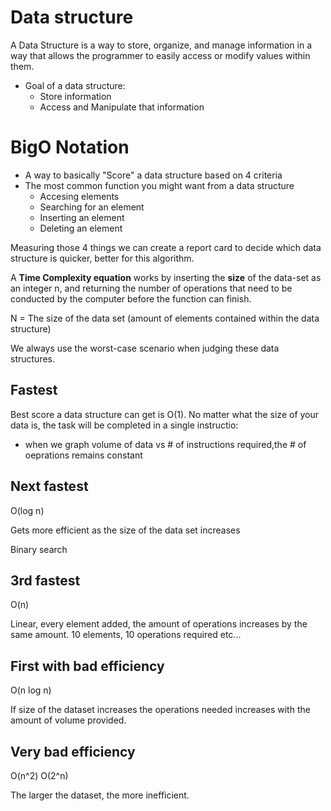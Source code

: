 # Data structure

A Data Structure is a way to store, organize, and manage information in a way that allows the programmer to easily access or modify values within them.

- Goal of a data structure:
    - Store information
    - Access and Manipulate that information

# BigO Notation

- A way to basically "Score" a data structure based on 4 criteria
- The most common function you might want from a data structure
    - Accesing elements
    - Searching for an element
    - Inserting an element
    - Deleting an element

Measuring those 4 things we can create a report card to decide which data structure is quicker, better for this algorithm.

A **Time Complexity equation** works by inserting the **size** of the data-set as an integer n, and returning the number of operations that need to be conducted by the computer before the function can finish.

N = The size of the data set (amount of elements contained within the data structure)

We always use the worst-case scenario when judging these data structures.

## Fastest
Best score a data structure can get is O(1).
No matter what the size of your data is, the task will be completed in a single instructio:
- when we graph volume of data vs # of instructions required,the # of oeprations remains constant

## Next fastest
O(log n)

Gets more efficient as the size of the data set increases

Binary search

## 3rd fastest
O(n)

Linear, every element added, the amount of operations increases by the same amount.
10 elements, 10 operations required etc...

## First with bad efficiency

O(n log n)

If size of the dataset increases the operations needed increases with the amount of volume provided.

## Very bad efficiency

O(n^2) O(2^n)

The larger the dataset, the more inefficient.

